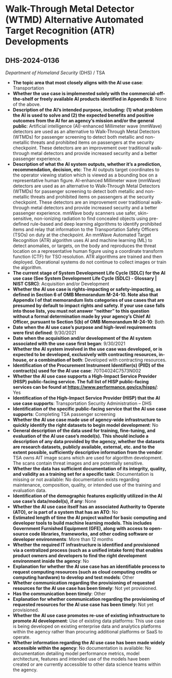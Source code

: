 # Walk-Through Metal Detector (WTMD) Alternative Automated Target Recognition (ATR) Developments
## DHS-2024-0136
_Department of Homeland Security_ (DHS) / TSA


+ **The topic area that most closely aligns with the AI use case**: Transportation
+ **Whether the use case is implemented solely with the commercial-off-the-shelf or freely available AI products identified in Appendix B**: None of the above.
+ **Description of the AI’s intended purpose, including: (1) what problem the AI is used to solve and (2) the expected benefits and positive outcomes from the AI for an agency’s mission and/or the general public**: Artificial intelligence (AI)-enhanced Millimeter wave (mmWave) detectors are used as an alternative to Walk-Through Metal Detectors (WTMDs) for passenger screening to detect both metallic and non-metallic threats and prohibited items on passengers at the security checkpoint. These detectors are an improvement over traditional walk-through metal detectors and provide increased security and a better passenger experience.
+ **Description of what the AI system outputs, whether it’s a prediction, recommendation, decision, etc**: The AI outputs target coordinates to the operator viewing station which is viewed as a bounding box on a representative human figure.
AI-enhanced Millimeter wave (mmWave) detectors are used as an alternative to Walk-Through Metal Detectors (WTMDs) for passenger screening to detect both metallic and non-metallic threats and prohibited items on passengers at the security checkpoint. These detectors are an improvement over traditional walk-through metal detectors and provide increased security and a better passenger experience. mmWave body scanners use safer, skin-sensitive, non-ionizing radiation to find concealed objects using pre-defined rule-based and deep learning algorithms to identify prohibited items and relay that information to the Transportation Safety Officers (TSOs) on duty at the checkpoint. An mmWave Automated Target Recognition (ATR) algorithm uses AI and machine learning (ML) to detect anomalies, or targets, on the body and reproduces the threat location on a representative human figure using a coordinate transform function (CTF) for TSO resolution. ATR algorithms are trained and then deployed. Operational systems do not continue to collect images or train the algorithm. 
+ **The current stage of System Development Life Cycle (SDLC) for the AI use case (See System Development Life Cycle (SDLC) - Glossary | NIST CSRC)**: Acquisition and/or Development
+ **Whether the AI use case is rights-impacting or safety-impacting, as defined in Section 6 of OMB Memorandum M-24-10. Note also that Appendix I of that memorandum lists categories of use cases that are presumed by default to impact rights and safety. If your use case falls into those lists, you must not answer “neither” to this question without a formal determination made by your agency’s Chief AI Officer, pursuant to Section 5(b) of OMB Memorandum M-24-10**: Both
+ **Date when the AI use case’s purpose and high-level requirements were first defined**: 9/30/2021
+ **Date when the acquisition and/or development of the AI system associated with the use case first began**: 9/30/2021
+ **Whether the AI system involved in the use case was developed, or is expected to be developed, exclusively with contracting resources, in-house, or a combination of both**: Developed with contracting resources.
+ **Identification of the Procurement Instrument Identifier(s) (PIID) of the contract(s) used for the AI use case**: 70T04024C7573N002
+ **Whether the AI use case supports a High-Impact Service Provider (HISP) public-facing service. The full list of HISP public-facing services can be found at https://www.performance.gov/cx/hisps/**: Yes
+ **Identification of the High-Impact Service Provider (HISP) that the AI use case supports**: Transportation Security Administration – DHS
+ **Identification of the specific public-facing service that the AI use case supports**: Completing TSA passenger screening
+ **Whether the AI use case made use of agency-wide infrastructure to quickly identify the right datasets to begin model development**: No
+ **General description of the data used for training, fine-tuning, and evaluation of the AI use case’s model(s). This should include a description of any data provided by the agency, whether the datasets are research datasets, publicly available, external, etc. and to the extent possible, sufficiently descriptive information from the vendor**: TSA owns AIT image scans which are used for algorithm development. The scans contain threat images and are potentially sensitive.
+ **Whether the data has sufficient documentation of its integrity, quality, and validity as a training set for a specific task**: Documentation is missing or not available: No documentation exists regarding maintenance, composition, quality, or intended use of the training and evaluation data.
+ **Identification of the demographic features explicitly utilized in the AI use case’s data/model(s), if any**: None
+ **Whether the AI use case itself has an associated Authority to Operate (ATO), or is part of a system that has an ATO**: No
+ **Estimated length of time the AI project waited for basic computing and developer tools to build machine learning models. This includes Government Furnished Equipment (GFE), along with access to open-source code libraries, frameworks, and other coding software or developer environments**: More than 12 months
+ **Whether the required IT infrastructure is identified and provisioned via a centralized process (such as a unified intake form) that enables product owners and developers to find the right development environment inside the agency**: No
+ **Explanation for whether the AI use case has an identifiable process to request computing resources (such as cloud computing credits or computing hardware) to develop and test models**: Other
+ **Whether communication regarding the provisioning of requested resources for the AI use case has been timely**: Not yet provisioned.
+ **Has the communication been timely**: Other
+ **Explanation for whether communication regarding the provisioning of requested resources for the AI use case has been timely**: Not yet provisioned.
+ **Whether the AI use case promotes re-use of existing infrastructure to promote AI development**: Use of existing data platforms: This use case is being developed on existing enterprise data and analytics platforms within the agency rather than procuring additional platforms or SaaS to operate.
+ **Whether information regarding the AI use case has been made widely accessible within the agency**: No documentation is available: No documentation detailing model performance metrics, model architecture, features and intended use of the models have been created or are currently accessible to other data science teams within the agency.